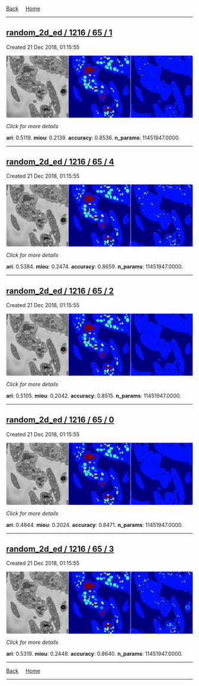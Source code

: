 
[Back](..)&nbsp;&nbsp;&nbsp;&nbsp;&nbsp;[Home](https://leapmanlab.github.io/snapshots)

---

<div class="summary"><a href="1"><h2>random_2d_ed / 1216 / 65 / 1</h2></a><p>Created 21 Dec 2018, 01:15:55
</p><a href="1"><img src="1/media/summary.png" align="center"></a><p>
<i>Click for more details</i>
</p></div>

**ari**: 0.5119. **miou**: 0.2139. **accuracy**: 0.8536. **n_params**: 11451947.0000. 

---

<div class="summary"><a href="4"><h2>random_2d_ed / 1216 / 65 / 4</h2></a><p>Created 21 Dec 2018, 01:15:55
</p><a href="4"><img src="4/media/summary.png" align="center"></a><p>
<i>Click for more details</i>
</p></div>

**ari**: 0.5384. **miou**: 0.2474. **accuracy**: 0.8659. **n_params**: 11451947.0000. 

---

<div class="summary"><a href="2"><h2>random_2d_ed / 1216 / 65 / 2</h2></a><p>Created 21 Dec 2018, 01:15:55
</p><a href="2"><img src="2/media/summary.png" align="center"></a><p>
<i>Click for more details</i>
</p></div>

**ari**: 0.5105. **miou**: 0.2042. **accuracy**: 0.8515. **n_params**: 11451947.0000. 

---

<div class="summary"><a href="0"><h2>random_2d_ed / 1216 / 65 / 0</h2></a><p>Created 21 Dec 2018, 01:15:55
</p><a href="0"><img src="0/media/summary.png" align="center"></a><p>
<i>Click for more details</i>
</p></div>

**ari**: 0.4844. **miou**: 0.2024. **accuracy**: 0.8471. **n_params**: 11451947.0000. 

---

<div class="summary"><a href="3"><h2>random_2d_ed / 1216 / 65 / 3</h2></a><p>Created 21 Dec 2018, 01:15:55
</p><a href="3"><img src="3/media/summary.png" align="center"></a><p>
<i>Click for more details</i>
</p></div>

**ari**: 0.5319. **miou**: 0.2448. **accuracy**: 0.8640. **n_params**: 11451947.0000. 

---

[Back](..)&nbsp;&nbsp;&nbsp;&nbsp;&nbsp;[Home](https://leapmanlab.github.io/snapshots)

---